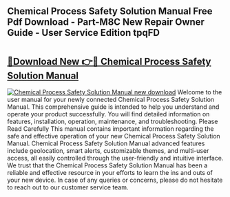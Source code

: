 ## Chemical Process Safety Solution Manual Free Pdf Download - Part-M8C New Repair Owner Guide - User Service Edition tpqFD

# <h2><a href="http://bc13572.oget.top/?id=Chemical+Process+Safety+Solution+Manual">🔗Download New 👉🔴 Chemical Process Safety Solution Manual</a></h2>

[![Chemical Process Safety Solution Manual new download](https://i.imgur.com/5g1atiW.png)](http://bc13572.oget.top/?id=Chemical+Process+Safety+Solution+Manual)
Welcome to the user manual for your newly connected Chemical Process Safety Solution Manual. This comprehensive guide is intended to help you understand and operate your product successfully. You will find detailed information on features, installation, operation, maintenance, and troubleshooting. Please Read Carefully This manual contains important information regarding the safe and effective operation of your new Chemical Process Safety Solution Manual. Chemical Process Safety Solution Manual advanced features include geolocation, smart alerts, customizable themes, and multi-user access, all easily controlled through the user-friendly and intuitive interface. We trust that the Chemical Process Safety Solution Manual has been a reliable and effective resource in your efforts to learn the ins and outs of your new device. In case of any queries or concerns, please do not hesitate to reach out to our customer service team.
